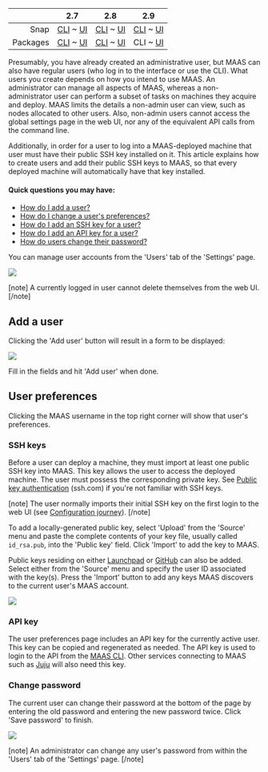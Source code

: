 <!-- deb-2-7-cli
||2.7|2.8|2.9|
|-----:|:-----:|:-----:|:-----:|
|Snap|[CLI](/t/user-accounts-snap-2-7-cli/3198) ~ [UI](/t/user-accounts-snap-2-7-ui/3199)|[CLI](/t/user-accounts-snap-2-8-cli/3200) ~ [UI](/t/user-accounts-snap-2-8-ui/3201)|[CLI](/t/user-accounts-snap-2-9-cli/3202) ~ [UI](/t/user-accounts-snap-2-9-ui/3203)|
|Packages|CLI ~ [UI](/t/user-accounts-deb-2-7-ui/3205)|[CLI](/t/user-accounts-deb-2-8-cli/3206) ~ [UI](/t/user-accounts-deb-2-8-ui/3207)|[CLI](/t/user-accounts-deb-2-9-cli/3208) ~ [UI](/t/user-accounts-deb-2-9-ui/3209)|
 deb-2-7-cli -->

<!-- deb-2-7-ui
||2.7|2.8|2.9|
|-----:|:-----:|:-----:|:-----:|
|Snap|[CLI](/t/user-accounts-snap-2-7-cli/3198) ~ [UI](/t/user-accounts-snap-2-7-ui/3199)|[CLI](/t/user-accounts-snap-2-8-cli/3200) ~ [UI](/t/user-accounts-snap-2-8-ui/3201)|[CLI](/t/user-accounts-snap-2-9-cli/3202) ~ [UI](/t/user-accounts-snap-2-9-ui/3203)|
|Packages|[CLI](/t/user-accounts-deb-2-7-cli/3204) ~ UI|[CLI](/t/user-accounts-deb-2-8-cli/3206) ~ [UI](/t/user-accounts-deb-2-8-ui/3207)|[CLI](/t/user-accounts-deb-2-9-cli/3208) ~ [UI](/t/user-accounts-deb-2-9-ui/3209)|
 deb-2-7-ui -->

<!-- deb-2-8-cli
||2.7|2.8|2.9|
|-----:|:-----:|:-----:|:-----:|
|Snap|[CLI](/t/user-accounts-snap-2-7-cli/3198) ~ [UI](/t/user-accounts-snap-2-7-ui/3199)|[CLI](/t/user-accounts-snap-2-8-cli/3200) ~ [UI](/t/user-accounts-snap-2-8-ui/3201)|[CLI](/t/user-accounts-snap-2-9-cli/3202) ~ [UI](/t/user-accounts-snap-2-9-ui/3203)|
|Packages|[CLI](/t/user-accounts-deb-2-7-cli/3204) ~ [UI](/t/user-accounts-deb-2-7-ui/3205)|CLI ~ [UI](/t/user-accounts-deb-2-8-ui/3207)|[CLI](/t/user-accounts-deb-2-9-cli/3208) ~ [UI](/t/user-accounts-deb-2-9-ui/3209)|
 deb-2-8-cli -->

<!-- deb-2-8-ui
||2.7|2.8|2.9|
|-----:|:-----:|:-----:|:-----:|
|Snap|[CLI](/t/user-accounts-snap-2-7-cli/3198) ~ [UI](/t/user-accounts-snap-2-7-ui/3199)|[CLI](/t/user-accounts-snap-2-8-cli/3200) ~ [UI](/t/user-accounts-snap-2-8-ui/3201)|[CLI](/t/user-accounts-snap-2-9-cli/3202) ~ [UI](/t/user-accounts-snap-2-9-ui/3203)|
|Packages|[CLI](/t/user-accounts-deb-2-7-cli/3204) ~ [UI](/t/user-accounts-deb-2-7-ui/3205)|[CLI](/t/user-accounts-deb-2-8-cli/3206) ~ UI|[CLI](/t/user-accounts-deb-2-9-cli/3208) ~ [UI](/t/user-accounts-deb-2-9-ui/3209)|
 deb-2-8-ui -->

||2.7|2.8|2.9|
|-----:|:-----:|:-----:|:-----:|
|Snap|[CLI](/t/user-accounts-snap-2-7-cli/3198) ~ [UI](/t/user-accounts-snap-2-7-ui/3199)|[CLI](/t/user-accounts-snap-2-8-cli/3200) ~ [UI](/t/user-accounts-snap-2-8-ui/3201)|[CLI](/t/user-accounts-snap-2-9-cli/3202) ~ [UI](/t/user-accounts-snap-2-9-ui/3203)|
|Packages|[CLI](/t/user-accounts-deb-2-7-cli/3204) ~ [UI](/t/user-accounts-deb-2-7-ui/3205)|[CLI](/t/user-accounts-deb-2-8-cli/3206) ~ [UI](/t/user-accounts-deb-2-8-ui/3207)|CLI ~ [UI](/t/user-accounts-deb-2-9-ui/3209)|

<!-- deb-2-9-ui
||2.7|2.8|2.9|
|-----:|:-----:|:-----:|:-----:|
|Snap|[CLI](/t/user-accounts-snap-2-7-cli/3198) ~ [UI](/t/user-accounts-snap-2-7-ui/3199)|[CLI](/t/user-accounts-snap-2-8-cli/3200) ~ [UI](/t/user-accounts-snap-2-8-ui/3201)|[CLI](/t/user-accounts-snap-2-9-cli/3202) ~ [UI](/t/user-accounts-snap-2-9-ui/3203)|
|Packages|[CLI](/t/user-accounts-deb-2-7-cli/3204) ~ [UI](/t/user-accounts-deb-2-7-ui/3205)|[CLI](/t/user-accounts-deb-2-8-cli/3206) ~ [UI](/t/user-accounts-deb-2-8-ui/3207)|[CLI](/t/user-accounts-deb-2-9-cli/3208) ~ UI|
 deb-2-9-ui -->

<!-- snap-2-7-cli
||2.7|2.8|2.9|
|-----:|:-----:|:-----:|:-----:|
|Snap|CLI ~ [UI](/t/user-accounts-snap-2-7-ui/3199)|[CLI](/t/user-accounts-snap-2-8-cli/3200) ~ [UI](/t/user-accounts-snap-2-8-ui/3201)|[CLI](/t/user-accounts-snap-2-9-cli/3202) ~ [UI](/t/user-accounts-snap-2-9-ui/3203)|
|Packages|[CLI](/t/user-accounts-deb-2-7-cli/3204) ~ [UI](/t/user-accounts-deb-2-7-ui/3205)|[CLI](/t/user-accounts-deb-2-8-cli/3206) ~ [UI](/t/user-accounts-deb-2-8-ui/3207)|[CLI](/t/user-accounts-deb-2-9-cli/3208) ~ [UI](/t/user-accounts-deb-2-9-ui/3209)|
 snap-2-7-cli -->

<!-- snap-2-7-ui
||2.7|2.8|2.9|
|-----:|:-----:|:-----:|:-----:|
|Snap|[CLI](/t/user-accounts-snap-2-7-cli/3198) ~ UI|[CLI](/t/user-accounts-snap-2-8-cli/3200) ~ [UI](/t/user-accounts-snap-2-8-ui/3201)|[CLI](/t/user-accounts-snap-2-9-cli/3202) ~ [UI](/t/user-accounts-snap-2-9-ui/3203)|
|Packages|[CLI](/t/user-accounts-deb-2-7-cli/3204) ~ [UI](/t/user-accounts-deb-2-7-ui/3205)|[CLI](/t/user-accounts-deb-2-8-cli/3206) ~ [UI](/t/user-accounts-deb-2-8-ui/3207)|[CLI](/t/user-accounts-deb-2-9-cli/3208) ~ [UI](/t/user-accounts-deb-2-9-ui/3209)|
 snap-2-7-ui -->

<!-- snap-2-8-cli
||2.7|2.8|2.9|
|-----:|:-----:|:-----:|:-----:|
|Snap|[CLI](/t/user-accounts-snap-2-7-cli/3198) ~ [UI](/t/user-accounts-snap-2-7-ui/3199)|CLI ~ [UI](/t/user-accounts-snap-2-8-ui/3201)|[CLI](/t/user-accounts-snap-2-9-cli/3202) ~ [UI](/t/user-accounts-snap-2-9-ui/3203)|
|Packages|[CLI](/t/user-accounts-deb-2-7-cli/3204) ~ [UI](/t/user-accounts-deb-2-7-ui/3205)|[CLI](/t/user-accounts-deb-2-8-cli/3206) ~ [UI](/t/user-accounts-deb-2-8-ui/3207)|[CLI](/t/user-accounts-deb-2-9-cli/3208) ~ [UI](/t/user-accounts-deb-2-9-ui/3209)|
 snap-2-8-cli -->

<!-- snap-2-8-ui
||2.7|2.8|2.9|
|-----:|:-----:|:-----:|:-----:|
|Snap|[CLI](/t/user-accounts-snap-2-7-cli/3198) ~ [UI](/t/user-accounts-snap-2-7-ui/3199)|[CLI](/t/user-accounts-snap-2-8-cli/3200) ~ UI|[CLI](/t/user-accounts-snap-2-9-cli/3202) ~ [UI](/t/user-accounts-snap-2-9-ui/3203)|
|Packages|[CLI](/t/user-accounts-deb-2-7-cli/3204) ~ [UI](/t/user-accounts-deb-2-7-ui/3205)|[CLI](/t/user-accounts-deb-2-8-cli/3206) ~ [UI](/t/user-accounts-deb-2-8-ui/3207)|[CLI](/t/user-accounts-deb-2-9-cli/3208) ~ [UI](/t/user-accounts-deb-2-9-ui/3209)|
 snap-2-8-ui -->

<!-- snap-2-9-cli
||2.7|2.8|2.9|
|-----:|:-----:|:-----:|:-----:|
|Snap|[CLI](/t/user-accounts-snap-2-7-cli/3198) ~ [UI](/t/user-accounts-snap-2-7-ui/3199)|[CLI](/t/user-accounts-snap-2-8-cli/3200) ~ [UI](/t/user-accounts-snap-2-8-ui/3201)|CLI ~ [UI](/t/user-accounts-snap-2-9-ui/3203)|
|Packages|[CLI](/t/user-accounts-deb-2-7-cli/3204) ~ [UI](/t/user-accounts-deb-2-7-ui/3205)|[CLI](/t/user-accounts-deb-2-8-cli/3206) ~ [UI](/t/user-accounts-deb-2-8-ui/3207)|[CLI](/t/user-accounts-deb-2-9-cli/3208) ~ [UI](/t/user-accounts-deb-2-9-ui/3209)|
 snap-2-9-cli -->

<!-- snap-2-9-ui
||2.7|2.8|2.9|
|-----:|:-----:|:-----:|:-----:|
|Snap|[CLI](/t/user-accounts-snap-2-7-cli/3198) ~ [UI](/t/user-accounts-snap-2-7-ui/3199)|[CLI](/t/user-accounts-snap-2-8-cli/3200) ~ [UI](/t/user-accounts-snap-2-8-ui/3201)|[CLI](/t/user-accounts-snap-2-9-cli/3202) ~ UI|
|Packages|[CLI](/t/user-accounts-deb-2-7-cli/3204) ~ [UI](/t/user-accounts-deb-2-7-ui/3205)|[CLI](/t/user-accounts-deb-2-8-cli/3206) ~ [UI](/t/user-accounts-deb-2-8-ui/3207)|[CLI](/t/user-accounts-deb-2-9-cli/3208) ~ [UI](/t/user-accounts-deb-2-9-ui/3209)|
 snap-2-9-ui -->

Presumably, you have already created an administrative user, but MAAS can also have regular users (who log in to the interface or use the CLI). What users you create depends on how you intend to use MAAS.  An administrator can manage all aspects of MAAS, whereas a non-administrator user can perform a subset of tasks on machines they acquire and deploy.  MAAS limits the details a non-admin user can view, such as nodes allocated to other users. Also, non-admin users cannot access the global settings page in the web UI, nor any of the equivalent API calls from the command line.

Additionally, in order for a user to log into a MAAS-deployed machine that user must have their public SSH key installed on it.  This article explains how to create users and add their public SSH keys to MAAS, so that every deployed machine will automatically have that key installed.

#### Quick questions you may have:

* [How do I add a user?](/t/user-accounts/790#heading--add-a-user)
* [How do I change a user's preferences?](/t/user-accounts/790#heading--user-preferences)
* [How do I add an SSH key for a user?](/t/user-accounts/790#heading--ssh-keys)
* [How do I add an API key for a user?](/t/user-accounts/790#heading--api-key)
* [How do users change their password?](/t/user-accounts/790#heading--change-password)

You can manage user accounts from the 'Users' tab of the 'Settings' page.

<a href="https://assets.ubuntu.com/v1/76402e4b-manage-user-accounts__2.4_current-users.png" target = "_blank"><img src="https://assets.ubuntu.com/v1/76402e4b-manage-user-accounts__2.4_current-users.png"></a>

[note]
A currently logged in user cannot delete themselves from the web UI.
[/note]

<h2 id="heading--add-a-user">Add a user</h2>

Clicking the 'Add user' button will result in a form to be displayed:

<a href="https://assets.ubuntu.com/v1/1c59c2c5-manage-user-accounts__2.4_add-user.png" target = "_blank"><img src="https://assets.ubuntu.com/v1/1c59c2c5-manage-user-accounts__2.4_add-user.png"></a>

Fill in the fields and hit 'Add user' when done.


<h2 id="heading--user-preferences">User preferences</h2>

Clicking the MAAS username in the top right corner will show that user's preferences.

<h3 id="heading--ssh-keys">SSH keys</h3>

Before a user can deploy a machine, they must import at least one public SSH key into MAAS. This key allows the user to access the deployed machine. The user must possess the corresponding private key. See [Public key authentication](https://www.ssh.com/ssh/public-key-authentication) (ssh.com) if you're not familiar with SSH keys.

[note]
The user normally imports their initial SSH key on the first login to the web UI (see [Configuration journey](/t/configuration-journey/781)).
[/note]

To add a locally-generated public key, select 'Upload' from the 'Source' menu and paste the complete contents of your key file, usually called `id_rsa.pub`, into the 'Public key' field. Click 'Import' to add the key to MAAS.

Public keys residing on either [Launchpad](https://help.launchpad.net/YourAccount) or [GitHub](https://help.github.com/articles/connecting-to-github-with-ssh/) can also be added. Select either from the 'Source' menu and specify the user ID associated with the key(s). Press the 'Import' button to add any keys MAAS discovers to the current user's MAAS account.

<a href="https://assets.ubuntu.com/v1/fc95765e-manage-user-accounts__2.4_add-user-ssh-key.png" target = "_blank"><img src="https://assets.ubuntu.com/v1/fc95765e-manage-user-accounts__2.4_add-user-ssh-key.png"></a>

<h3 id="heading--api-key">API key</h3>

The user preferences page includes an API key for the currently active user. This key can be copied and regenerated as needed. The API key is used to login to the API from the [MAAS CLI](/t/maas-cli/802). Other services connecting to MAAS such as [Juju](https://jujucharms.com/docs/stable/clouds-maas) will also need this key.

<h3 id="heading--change-password">Change password</h3>

The current user can change their password at the bottom of the page by entering the old password and entering the new password twice. Click 'Save password' to finish.

<a href="https://assets.ubuntu.com/v1/289ef578-manage-user-accounts__2.4_change-user-password.png" target = "_blank"><img src="https://assets.ubuntu.com/v1/289ef578-manage-user-accounts__2.4_change-user-password.png"></a>

[note]
An administrator can change any user's password from within the 'Users' tab of the 'Settings' page.
[/note]

<!-- LINKS -->